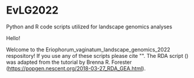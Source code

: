 # EvLG2022
Python and R code scripts utilized for landscape genomics analyses

Hello!

Welcome to the Eriophorum_vaginatum_landscape_genomics_2022 respository! If you use any of these scripts please cite "". The RDA script () was adapted from the tutorial by Brenna R. Forester (https://popgen.nescent.org/2018-03-27_RDA_GEA.html).
